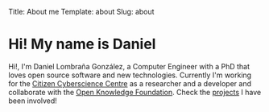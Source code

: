 Title: About me
Template: about 
Slug: about
<div class="container">
<div class="row">
    <div itemscope itemtype="http://schema.org/Person" class="span12">
        <h1>Hi! My name is <span itemprop="name">Daniel</span></h1>
        <p>Hi!, I'm <span itemprop="givenName">Daniel</span> <span itemprop="familyName">Lombraña González</span>, a <span itemprop="jobTitle">Computer Engineer</span> with a <span itemprop="honorificSuffix">PhD</span> that loves open source
        software and new technologies. Currently I'm working for the <a href="http://citizencyberscience.net">
        <span itemprop="affiliation">Citizen Cyberscience Centre</span></a> as a <span itemprop="jobTitle">researcher and a developer</span> and collaborate with the <a href="http://okfn.org"><span itemprop="worksFor">Open Knowledge Foundation</span></a>. Check the <a href="http://daniellombrana.es/">projects</a> I have been involved!</p>
    </div>
</div>
</div>

